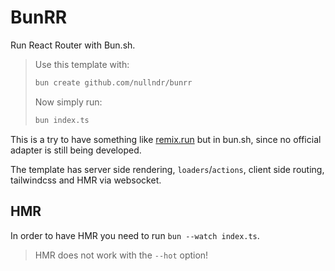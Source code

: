 # BunRR

Run React Router with Bun.sh.

> Use this template with:
> 
> ```sh
> bun create github.com/nullndr/bunrr
> ```
>
> Now simply run:
>
> ```sh
> bun index.ts
> ```

This is a try to have something like [remix.run](https://remix.run/) but in bun.sh, since no official adapter is still being developed.

The template has server side rendering, `loaders`/`actions`, client side routing, tailwindcss and HMR via websocket. 

## HMR

In order to have HMR you need to run `bun --watch index.ts`.

> HMR does not work with the `--hot` option!